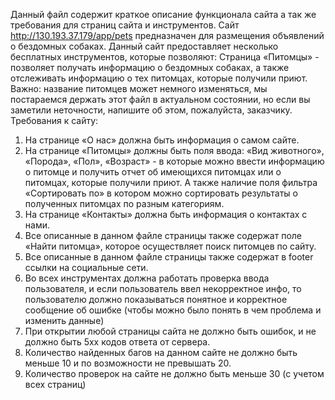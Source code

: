 Данный файл содержит краткое описание функционала сайта а так же требования для страниц сайта и инструментов.
Сайт http://130.193.37.179/app/pets предназначен для размещения объявлений о бездомных собаках.
Данный сайт предоставляет несколько бесплатных инструментов, которые позволяют:
Страница «Питомцы» - позволяет получать информацию о бездомных собаках, а также отслеживать информацию о тех питомцах, которые получили приют.
Важно: название питомцев может немного изменяться, мы постараемся держать этот файл в актуальном состоянии, но если вы заметили неточности, напишите об этом, пожалуйста, заказчику.
Требования к сайту:
1)	На странице «О нас» должна быть информация о самом сайте.
2)	На странице «Питомцы» должны быть поля ввода: «Вид животного», «Порода», «Пол», «Возраст» - в которые можно ввести информацию о питомце и получить отчет об имеющихся питомцах или о питомцах, которые получили приют. А также наличие поля фильтра «Сортировать по» в котором можно сортировать результаты о полученных питомцах по разным категориям.
3)	На странице «Контакты» должна быть информация о контактах с нами.
4)	Все описанные в данном файле страницы также содержат поле «Найти питомца», которое осуществляет поиск питомцев по сайту.
5)	Все описанные в данном файле страницы также содержат в footer ссылки на социальные сети.
6)	Во всех инструментах должна работать проверка ввода пользователя, и если пользователь ввел некорректное инфо, то пользователю должно показываться понятное и корректное сообщение об ошибке (чтобы можно было понять в чем проблема и изменить данные)
7)	При открытии любой страницы сайта не должно быть ошибок, и не должно быть 5хх кодов ответа от сервера.
8)	Количество найденных багов на данном сайте не должно быть меньше 10 и по возможности не превышать 20.
9)	Количество проверок на сайте не должно быть меньше 30 (с учетом всех страниц)
